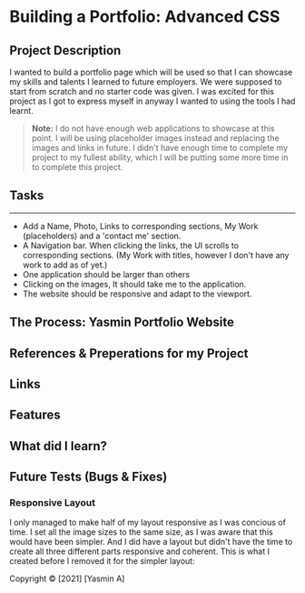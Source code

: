 # Building a Portfolio: Advanced CSS

## Project Description

I wanted to build a portfolio page which will be used so that I can showcase my skills and talents I learned to future employers. We were supposed to start from scratch and no starter code was given. I was excited for this project as I got to express myself in
anyway I wanted to using the tools I had learnt.

> **Note:** I do not have enough web applications to showcase at this point. I will be using placeholder images instead and replacing the images and links in future. I didn't have enough time to complete my project to my fullest ability, which I will be putting some more time in to complete this project.

## Tasks

---

- Add a Name, Photo, Links to corresponding sections, My Work (placeholders) and a 'contact me' section.
- A Navigation bar. When clicking the links, the UI scrolls to corresponding sections. (My Work with titles, however I don't have any work to add as of yet.)
- One application should be larger than others
- Clicking on the images, It should take me to the application.
- The website should be responsive and adapt to the viewport.

## The Process: Yasmin Portfolio Website

## References & Preperations for my Project

## Links

## Features

## What did I learn?

## Future Tests (Bugs & Fixes)

### Responsive Layout

I only managed to make half of my layout responsive as I was concious of time. I set all the image sizes to the same size, as I was aware that this would have been simpler. And I did have a layout but didn't have the time to create all three different parts responsive and coherent.
This is what I created before I removed it for the simpler layout:

Copyright © [2021] [Yasmin A]
